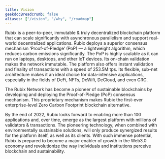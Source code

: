 ```yaml
---
title: Vision
geekdocBreadcrumb: false
aliases: ["/vision", "/why", "/roadmap"]
---
```


Rubix is a peer-to-peer, immutable & truly decentralized blockchain platform that can scale significantly with asynchronous parallelism and support real-world decentralized applications. Rubix deploys a superior consensus mechanism ‘Proof-of-Pledge’ (PoP) — a lightweight algorithm, which reduces carbon emissions significantly. The PoP is highly scalable as it can run on laptops, desktops, and other IoT devices. Its on-chain validation makes the network immutable. The platform also offers instant validation and finality of transactions with a speed of 253.5M tps. Its flexible, sub-net architecture makes it an ideal choice for data-intensive applications, especially in the fields of DeFi, NFTs, DeWifi, DeCloud, and even GRC.

The Rubix Network has become a pioneer of sustainable blockchains by developing and deploying the Proof-of-Pledge (PoP) consensus mechanism. This proprietary mechanism makes Rubix the first-ever enterprise-level Zero Carbon Footprint blockchain alternative.

By the end of 2022, Rubix looks forward to enabling more than 100 applications and, over time, emerge as the largest platform with millions of validators & transactions. The pioneering technology, when combined with environmentally sustainable solutions, will only produce synergized results for the platform itself, as well as its clients. With such immense potential, Rubix is prepared to become a major enabler of growth in the Web3.0 economy and revolutionize the way individuals and institutions perceive blockchain and sustainability.